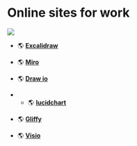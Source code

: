 # Online sites for work
 

![](https://plus.excalidraw.com/_next/image?url=%2Fstatic%2Fimages%2Fhero%2Fmain.svg&w=750&q=75)  



- :earth_americas: [**Excalidraw**](https://excalidraw.com/)

- :earth_americas: [**Miro**](https://miro.com/app/dashboard/)

- :earth_americas: [**Draw io**](https://app.diagrams.net/)

- - :earth_americas: [**lucidchart**](https://www.lucidchart.com/pages/landing?utm_source=google&utm_medium=cpc&utm_campaign=_chart_ol_allcountries_mixed_search_brand_exact_&km_CPC_CampaignId=12085501855&km_CPC_AdGroupID=117687297058&km_CPC_Keyword=lucidchart&km_CPC_MatchType=e&km_CPC_ExtensionID=&km_CPC_Network=g&km_CPC_AdPosition=&km_CPC_Creative=491660231443&km_CPC_TargetID=aud-1660700197412:kwd-33511936169&km_CPC_Country=9061017&km_CPC_Device=c&km_CPC_placement=&km_CPC_target=&gclid=EAIaIQobChMI04fn8NKb-QIVMUVIAB2HXATqEAAYASAAEgIGBPD_BwE)

- :earth_americas: [**Gliffy**](https://www.gliffy.com/)

- :earth_americas: [**Visio**](https://www.microsoft.com/uk-ua/microsoft-365/visio/flowchart-software)
